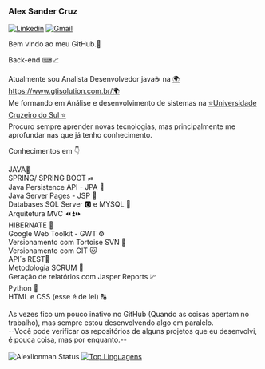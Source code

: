 ### Alex Sander Cruz

[![Linkedin](https://img.shields.io/badge/LinkedIn-blue?style=for-the-badge&logo=Linkedin)](https://www.linkedin.com/in/alex-sander-cruz-pereira/)
[![Gmail](https://img.shields.io/badge/-Gmail-c14438?style=for-the-badge&logo=Gmail&logoColor=white&link=mailto:pereirasander33@gmail.com)](mailto:pereirasander33@gmail.com)

Bem vindo ao meu GitHub.🤗<br>

Back-end ⌨📈<br>

Atualmente sou Analista Desenvolvedor java☕️ na <a target="_blank" href="https://www.gtisolution.com.br/">🌍https://www.gtisolution.com.br/🌍</a> <br>
Me formando em Análise e desenvolvimento de sistemas na <a target="_blank" href="https://www.cruzeirodosul.edu.br/">⭐Universidade Cruzeiro do Sul ⭐</a><br> 
             Procuro sempre aprender novas tecnologias, mas principalmente me aprofundar nas que já tenho conhecimento.
                      
Conhecimentos em 👇

JAVA🔱<br>
SPRING/ SPRING BOOT ⏯<br>
Java Persistence API - JPA 💾<br>
Java Server Pages - JSP 📡 <br>
Databases SQL Server 🅾 e MYSQL 🐬<br>
Arquitetura MVC ⏪⏫⏩ <br>
HIBERNATE 📁<br>
Google Web Toolkit - GWT ⚙️<br>
Versionamento com Tortoise SVN 🐢<br>
Versionamento com GIT 🐱<br>
API´s REST🔩<br>
Metodologia SCRUM 🚀<br>
Geração de relatórios com Jasper Reports 📈<br>
Python 🐍<br>
HTML e CSS (esse é de lei) 🔠<br>
<br> As vezes fico um pouco inativo no GitHub (Quando as coisas apertam no trabalho), mas sempre estou desenvolvendo algo em paralelo.<br>
 --Você pode verificar os repositórios de alguns projetos que eu desenvolvi, é pouca coisa, mas por enquanto.--<br><br>
 ![Alexlionman Status](https://github-readme-stats.vercel.app/api?username=Alexlionman&show_icons=true)
[![Top Linguagens](https://github-readme-stats.vercel.app/api/top-langs/?username=Alexlionman&layout=compact)](https://github.com/anuraghazra/github-readme-stats)
